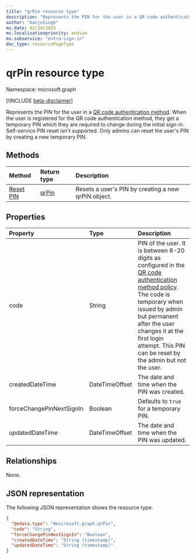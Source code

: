 ```yaml
---
title: "qrPin resource type"
description: "Represents the PIN for the user in a QR code authentication method."
author: "AanjuSingh"
ms.date: 02/24/2025
ms.localizationpriority: medium
ms.subservice: "entra-sign-in"
doc_type: resourcePageType
---
```


# qrPin resource type

Namespace: microsoft.graph

[!INCLUDE [beta-disclaimer](../../includes/beta-disclaimer.md)]

Represents the PIN for the user in a [QR code authentication method](../resources/qrcodepinauthenticationmethod.md). When the user is registered for the QR code authentication method, they get a temporary PIN which they are required to change during the initial sign-in. Self-service PIN reset isn't supported. Only admins can reset the user's PIN by creating a new temporary PIN.

## Methods
|Method|Return type|Description|
|:---|:---|:---|
|[Reset PIN](../api/qrpin-update.md)|[qrPin](../resources/qrpin.md)|Resets a user's PIN by creating a new qrPIN object.|

## Properties
|Property|Type|Description|
|:---|:---|:---|
|code|String|PIN of the user. It is between 8-20 digits as configured in the [QR code authentication method policy](../resources/qrcodepinauthenticationmethodconfiguration.md). The code is temporary when issued by admin but permanent after the user changes it at the first login attempt. This PIN can be reset by the admin but not the user.|
|createdDateTime|DateTimeOffset|The date and time when the PIN was created.|
|forceChangePinNextSignIn|Boolean|Defaults to `true` for a temporary PIN. |
|updatedDateTime|DateTimeOffset|The date and time when the PIN was updated.|

## Relationships
None.

## JSON representation
The following JSON representation shows the resource type.
<!-- {
  "blockType": "resource",
  "keyProperty": "id",
  "@odata.type": "microsoft.graph.qrPin",
  "openType": false
}
-->
``` json
{
  "@odata.type": "#microsoft.graph.qrPin",
  "code": "String",
  "forceChangePinNextSignIn": "Boolean",
  "createdDateTime": "String (timestamp)",
  "updatedDateTime": "String (timestamp)"
}
```

